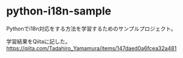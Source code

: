 # python-i18n-sample
Pythonでi18n対応をする方法を学習するためのサンプルプロジェクト。

学習結果をQiitaに記した。
https://qiita.com/Tadahiro_Yamamura/items/147daed0a6fcea32a481
